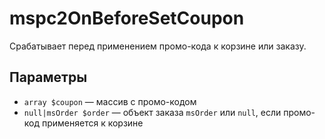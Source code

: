 # mspc2OnBeforeSetCoupon

Срабатывает перед применением промо-кода к корзине или заказу.

## Параметры

- `array $coupon` — массив с промо-кодом
- `null|msOrder $order` — объект заказа `msOrder` или `null`, если промо-код применяется к корзине
